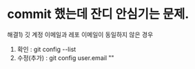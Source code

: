 # commit 했는데 잔디 안심기는 문제.

해결1) 깃 계정 이메일과 레포 이메일이 동일하지 않은 경우

1. 확인 : git config --list
2. 수정(추가) : git config user.email ""
